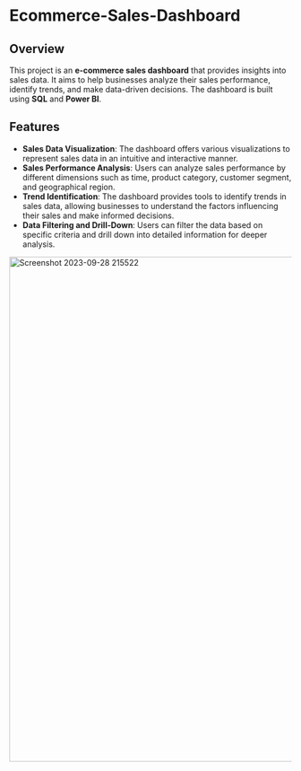 # Ecommerce-Sales-Dashboard
## Overview

This project is an **e-commerce sales dashboard** that provides insights into sales data. It aims to help businesses analyze their sales performance, identify trends, and make data-driven decisions. The dashboard is built using **SQL** and **Power BI**.

## Features

- **Sales Data Visualization**: The dashboard offers various visualizations to represent sales data in an intuitive and interactive manner.
- **Sales Performance Analysis**: Users can analyze sales performance by different dimensions such as time, product category, customer segment, and geographical region.
- **Trend Identification**: The dashboard provides tools to identify trends in sales data, allowing businesses to understand the factors influencing their sales and make informed decisions.
- **Data Filtering and Drill-Down**: Users can filter the data based on specific criteria and drill down into detailed information for deeper analysis.

<img width="900" alt="Screenshot 2023-09-28 215522" src="https://github.com/adarsh12chaturvedi/Ecommerce-Sales-Dashboard/assets/134854199/d8644962-ed95-4cac-81b2-67bf979958ed">
